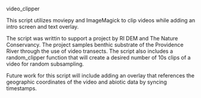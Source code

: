video_clipper

This script utilizes moviepy and ImageMagick to clip videos while adding an intro screen and text overlay.

The script was writtin to support a project by RI DEM and The Nature Conservancy.  The project samples benthic substrate of the
Providence River through the use of video transects.  The script also includes a random_clipper function that will create a 
desired number of 10s clips of a video for random subsampling.

Future work for this script will include adding an overlay that references the geographic coordinates of the video and abiotic data
by syncing timestamps.
